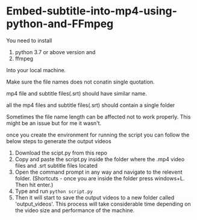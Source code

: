 # Embed-subtitle-into-mp4-using-python-and-FFmpeg

You need to install

1. python 3.7 or above version and
2. ffmpeg

Into your local machine.

Make sure the file names does not conatin single quotation.

mp4 file and subtitle files(.srt) should have similar name.

all the mp4 files and subtitle files(.srt) should contain a single folder

Sometimes the file name length can be affected not to work properly. This might be an issue but for me it wasn't.

once you create the environment for running the script you can follow the below steps to generate the output videos

1. Download the scipt.py from this repo
2. Copy and paste the script.py inside the folder where the .mp4 video files and .srt subtitle files located
3. Open the command prompt in any way and navigate to the relevent folder. (Shortcuts - once you are inside the folder press windows+L. Then hit enter.)
4. Type and run `python script.py`
5. Then it will start to save the output videos to a new folder called 'output_videos'. This process will take considerable time depending on the video size and performance of the machine.
